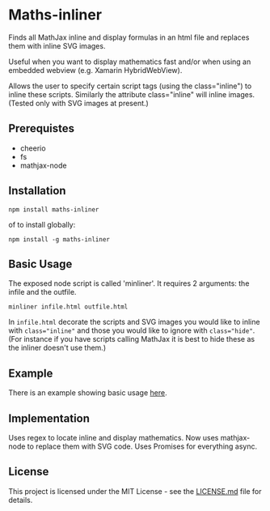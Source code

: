 # Maths-inliner

Finds all MathJax inline and display formulas in an html file and replaces them with inline SVG images.

Useful when you want to display mathematics fast and/or when using an embedded webview (e.g. Xamarin HybridWebView).

Allows the user to specify certain script tags (using the class="inline") to inline these scripts.
Similarly the attribute class="inline" will inline images.
(Tested only with SVG images at present.)

## Prerequistes

* cheerio
* fs
* mathjax-node

## Installation

```
npm install maths-inliner
```

of to install globally:

```
npm install -g maths-inliner
```

## Basic Usage

The exposed node script is called 'minliner'.
It requires 2 arguments: the infile and the outfile.

```
minliner infile.html outfile.html
```

In `infile.html` decorate the scripts and SVG images you would like to inline with `class="inline"` and those you would like to ignore with `class="hide"`.
(For instance if you have scripts calling MathJax it is best to hide these as the inliner doesn't use them.)

## Example

There is an example showing basic usage [here](test/inscribed.html).

## Implementation

Uses regex to locate inline and display mathematics.
Now uses mathjax-node to replace them with SVG code.
Uses Promises for everything async.

## License

This project is licensed under the MIT License - see the [LICENSE.md](LICENSE.md) file for details.